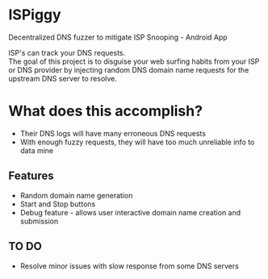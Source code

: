 # ISPiggy
Decentralized DNS fuzzer to mitigate ISP Snooping - Android App

ISP's can track your DNS requests. <br>
The goal of this project is to disguise your web surfing habits from your ISP or DNS provider by injecting random DNS domain name  requests for the upstream DNS server to resolve.<br>

# What does this accomplish?

* Their DNS logs will have many erroneous DNS requests
* With enough fuzzy requests, they will have too much unreliable info to data mine

## Features
* Random domain name generation
* Start and Stop buttons
* Debug feature - allows user interactive domain name creation and submission


## TO DO
* Resolve minor issues with slow response from some DNS servers
